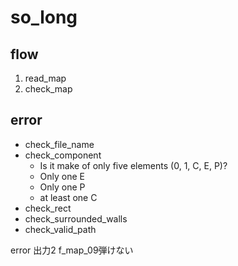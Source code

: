 # so_long

## flow
1. read_map
1. check_map

## error
- check_file_name
- check_component
	- Is it make of only five elements (0, 1, C, E, P)?
	- Only one E
	- Only one P
	- at least one C
- check_rect
- check_surrounded_walls
- check_valid_path



error 出力2
f_map_09弾けない
